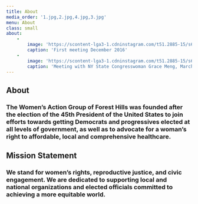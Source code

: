 ```yaml
---
title: About
media_order: '1.jpg,2.jpg,4.jpg,3.jpg'
menu: About
class: small
about:
    -
        image: 'https://scontent-lga3-1.cdninstagram.com/t51.2885-15/s640x640/sh0.08/e35/16464302_1871163709831249_7289578675576504320_n.jpg'
        caption: 'First meeting December 2016'
    -
        image: 'https://scontent-lga3-1.cdninstagram.com/t51.2885-15/s640x640/sh0.08/e35/17586816_411313265905954_3331027178505633792_n.jpg'
        caption: 'Meeting with NY State Congresswoman Grace Meng, March 2016'
---
```


## About
### The Women’s Action Group of Forest Hills was founded after the election of the 45th President of the United States to join efforts towards getting Democrats and progressives elected at all levels of government, as well as to advocate for a woman’s right to affordable, local and comprehensive healthcare.

## Mission Statement 
### We stand for women’s rights, reproductive justice, and civic engagement. We are dedicated to supporting local and national organizations and elected officials committed to achieving a more equitable world.